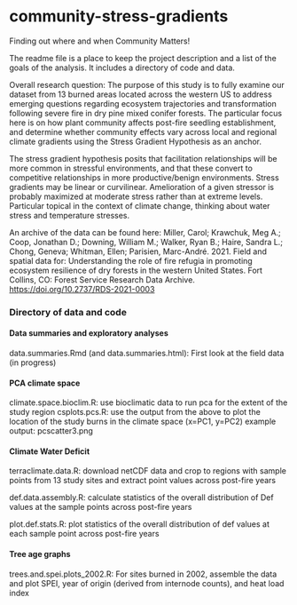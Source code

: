# community-stress-gradients
Finding out where and when Community Matters!

The readme file is a place to keep the project description and a list of the goals of the analysis. It includes a directory of code and data.

Overall research question:
The purpose of this study is to fully examine our dataset from 13 burned areas located across the western US to address emerging questions regarding ecosystem trajectories and transformation following severe fire in dry pine mixed conifer forests. The particular focus here is on how plant community affects post-fire seedling establishment, and determine whether community effects vary across local and regional climate gradients using the Stress Gradient Hypothesis as an anchor.

The stress gradient hypothesis posits that facilitation relationships will be more common in stressful environments, and that these convert to competitive relationships in more productive/benign environments. Stress gradients may be linear or curvilinear. Amelioration of a given stressor is probably maximized at moderate stress rather than at extreme levels. Particular topical in the context of climate change, thinking about water stress and temperature stresses.

An archive of the data can be found here:
Miller, Carol; Krawchuk, Meg A.; Coop, Jonathan D.; Downing, William M.; Walker, Ryan B.; Haire, Sandra L.; Chong, Geneva; Whitman, Ellen; Parisien, Marc-André. 2021. Field and spatial data for: Understanding the role of fire refugia in promoting ecosystem resilience of dry forests in the western United States. Fort Collins, CO: Forest Service Research Data Archive. https://doi.org/10.2737/RDS-2021-0003

### Directory of data and code

#### Data summaries and exploratory analyses

data.summaries.Rmd (and data.summaries.html): First look at the field data (in progress)

#### PCA climate space
climate.space.bioclim.R: use bioclimatic data to run pca for the extent of the study region
csplots.pcs.R: use the output from the above to plot the location of the study burns in the climate space (x=PC1, y=PC2)
    example output: pcscatter3.png
    
#### Climate Water Deficit 
terraclimate.data.R: download netCDF data and crop to regions with sample points from 13 study sites and extract point values across post-fire years

def.data.assembly.R: calculate statistics of the overall distribution of Def values at the sample points across post-fire years

plot.def.stats.R: plot statistics of the overall distribution of def values at each sample point across post-fire years

#### Tree age graphs

trees.and.spei.plots_2002.R: For sites burned in 2002, assemble the data and plot SPEI, year of origin (derived from internode counts), and heat load index 

